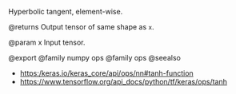 Hyperbolic tangent, element-wise.

@returns
    Output tensor of same shape as `x`.

@param x
Input tensor.

@export
@family numpy ops
@family ops
@seealso
+ <https:/keras.io/keras_core/api/ops/nn#tanh-function>
+ <https://www.tensorflow.org/api_docs/python/tf/keras/ops/tanh>
